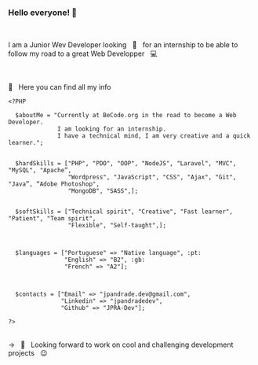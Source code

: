 ### Hello everyone! 👋


<br/> 

I am a Junior Wev Developer looking &nbsp; 🔭  &nbsp; for an internship to be able to follow my road to a great Web Developper &nbsp; 💻

<br/> 

💬 &nbsp; Here you can find all my info

```
<?PHP

  $aboutMe = "Currently at BeCode.org in the road to become a Web Developer.            
              I am looking for an internship.
              I have a technical mind, I am very creative and a quick learner.";
              

  $hardSkills = ["PHP", "PDO", "OOP", "NodeJS", "Laravel", "MVC", "MySQL", "Apache”,
                 "Wordpress", "JavaScript", "CSS", "Ajax", "Git", "Java”, “Adobe Photoshop",
                 "MongoDB", "SASS",];
                 
                 
  $softSkills = ["Technical spirit", "Creative", "Fast learner", "Patient", "Team spirit", 
                 "Flexible", "Self-taught",];
  
  
  
  $languages = ["Portuguese" => "Native language", :pt:
                "English" => "B2", :gb:
                "French" => "A2"];
                
                
               
  $contacts = ["Email" => "jpandrade.dev@gmail.com",
               "Linkedin" => "jpandradedev",
               "Github" => "JPRA-Dev"];

?>
```
<br/> 
-> &nbsp 🔭  &nbsp; Looking forward to work on cool and challenging development projects &nbsp; 😉 
